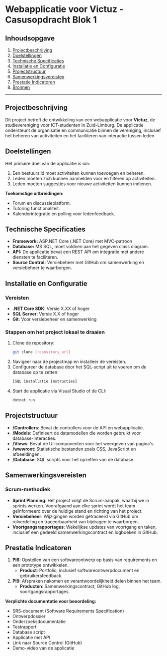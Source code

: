 # Webapplicatie voor Victuz - Casusopdracht Blok 1

## Inhoudsopgave
1. [Projectbeschrijving](#projectbeschrijving)
2. [Doelstellingen](#doelstellingen)
3. [Technische Specificaties](#technische-specificaties)
4. [Installatie en Configuratie](#installatie-en-configuratie)
5. [Projectstructuur](#projectstructuur)
6. [Samenwerkingsvereisten](#samenwerkingsvereisten)
7. [Prestatie Indicatoren](#prestatie-indicatoren)
8. [Bronnen](#bronnen)

---

## Projectbeschrijving
Dit project betreft de ontwikkeling van een webapplicatie voor **Victuz**, de studievereniging voor ICT-studenten in Zuid-Limburg. De applicatie ondersteunt de organisatie en communicatie binnen de vereniging, inclusief het beheren van activiteiten en het faciliteren van interactie tussen leden.

## Doelstellingen
Het primaire doel van de applicatie is om:
1. Een bestuurslid moet activiteiten kunnen toevoegen en beheren.
2. Leden moeten zich kunnen aanmelden voor en filteren op activiteiten.
3. Leden moeten suggesties voor nieuwe activiteiten kunnen indienen.

**Toekomstige uitbreidingen:**
- Forum en discussieplatform.
- Tutoring functionaliteit.
- Kalenderintegratie en polling voor ledenfeedback.

## Technische Specificaties
- **Framework:** ASP.NET Core (.NET Core) met MVC-patroon
- **Database:** MS SQL, moet voldoen aan het gegeven class diagram.
- **API:** De applicatie bevat een REST API om integratie met andere diensten te faciliteren.
- **Source Control:** Versiebeheer met GitHub om samenwerking en versiebeheer te waarborgen.

## Installatie en Configuratie
### Vereisten
- **.NET Core SDK**: Versie X.XX of hoger
- **SQL Server**: Versie X.X of hoger
- **Git**: Voor versiebeheer en samenwerking

### Stappen om het project lokaal te draaien
1. Clone de repository:
   ```bash
   git clone [repository_url]
   ```
2. Navigeer naar de projectmap en installeer de vereisten.
3. Configureer de database door het SQL-script uit te voeren om de database op te zetten:
   ```sql
   [SQL installatie instructies]
   ```
4. Start de applicatie via Visual Studio of de CLI:
   ```bash
   dotnet run
   ```

## Projectstructuur
- **/Controllers**: Bevat de controllers voor de API en webapplicatie.
- **/Models**: Definieert de datamodellen die worden gebruikt voor database-interacties.
- **/Views**: Bevat de UI-componenten voor het weergeven van pagina's.
- **/wwwroot**: Statistische bestanden zoals CSS, JavaScript en afbeeldingen.
- **/Database**: SQL scripts voor het opzetten van de database.

## Samenwerkingsvereisten
### Scrum-methodiek
- **Sprint Planning**: Het project volgt de Scrum-aanpak, waarbij we in sprints werken. Voorafgaand aan elke sprint wordt het team geïnformeerd over de huidige stand en richting van het project.
- **Versiebeheer**: Wijzigingen worden getraceerd via GitHub om rolverdeling en traceerbaarheid van bijdragen te waarborgen.
- **Voortgangsrapportages**: Wekelijkse updates van voortgang en taken, inclusief een gedeeld samenwerkingscontract en logboeken in GitHub.

## Prestatie Indicatoren
1. **PI6**: Opstellen van een softwareontwerp op basis van requirements en een prototype ontwikkelen.
   - **Product**: Portfolio, inclusief softwareontwerpdocument en gebruikersfeedback.
2. **PI9**: Afspraken nakomen en verantwoordelijkheid delen binnen het team.
   - **Producten**: Samenwerkingscontract, GitHub log, voortgangsrapportages.
   
**Verplichte documentatie voor beoordeling:**
- SRS-document (Software Requirements Specification)
- Ontwerpdossier
- Onderzoeksdocumentatie
- Testrapport
- Database script
- Applicatie met API
- Link naar Source Control (GitHub)
- Demo-video van de applicatie

